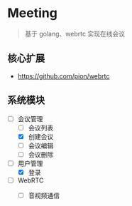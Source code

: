# Meeting

> 基于 golang、webrtc 实现在线会议

## 核心扩展
+ https://github.com/pion/webrtc

## 系统模块

+ [ ] 会议管理
  + [ ] 会议列表
  + [x] 创建会议
  + [ ] 会议编辑
  + [ ] 会议删除
+ [ ] 用户管理
  + [x] 登录
+ [ ] WebRTC
  + [ ] 音视频通信


